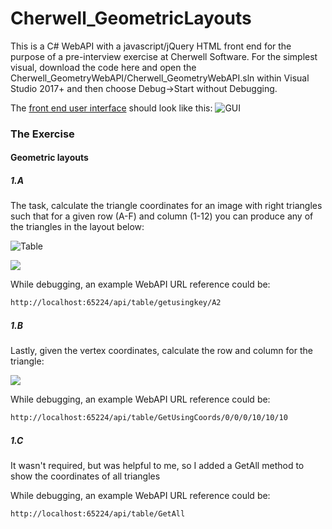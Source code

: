 # Cherwell_GeometricLayouts ###

This is a C# WebAPI with a javascript/jQuery HTML front end for the purpose of a pre-interview exercise at Cherwell Software.
For the simplest visual, download the code here and open the Cherwell_GeometryWebAPI/Cherwell_GeometryWebAPI.sln within Visual Studio 2017+ and then choose Debug->Start without Debugging.  

The [front end user interface](http://localhost:65224/index.html) should look like this: ![GUI](https://drive.google.com/uc?export=view&id=1WA5WaBr43XvEuPhSOOQutRnyVqmM_-1U)

 
### The Exercise
#### Geometric layouts
##### 1.A
The task, calculate the triangle coordinates for an image with right triangles such that for a given row (A-F) and column (1-12) you can produce any of the triangles in the layout below:

![Table](https://drive.google.com/uc?export=view&id=1csU9_p4PZY7zG5bM5BXtoAKU8o7nQ4h3)

![](https://drive.google.com/uc?export=view&id=1DC7Gvq9A3nJJMhps85Y5oV0nKepsxZWz)

While debugging, an example WebAPI URL reference could be: 
```html
http://localhost:65224/api/table/getusingkey/A2
```


##### 1.B
Lastly, given the vertex coordinates, calculate the row and column for the triangle:

![](https://drive.google.com/uc?export=view&id=1JQigp_AzK60ou0jdl866GS3ScQGsmnn2)

While debugging, an example WebAPI URL reference could be: 
```html
http://localhost:65224/api/table/GetUsingCoords/0/0/0/10/10/10
```

##### 1.C 
It wasn't required, but was helpful to me, so I added a GetAll method to show the coordinates of all triangles

While debugging, an example WebAPI URL reference could be: 
```html
http://localhost:65224/api/table/GetAll
```
